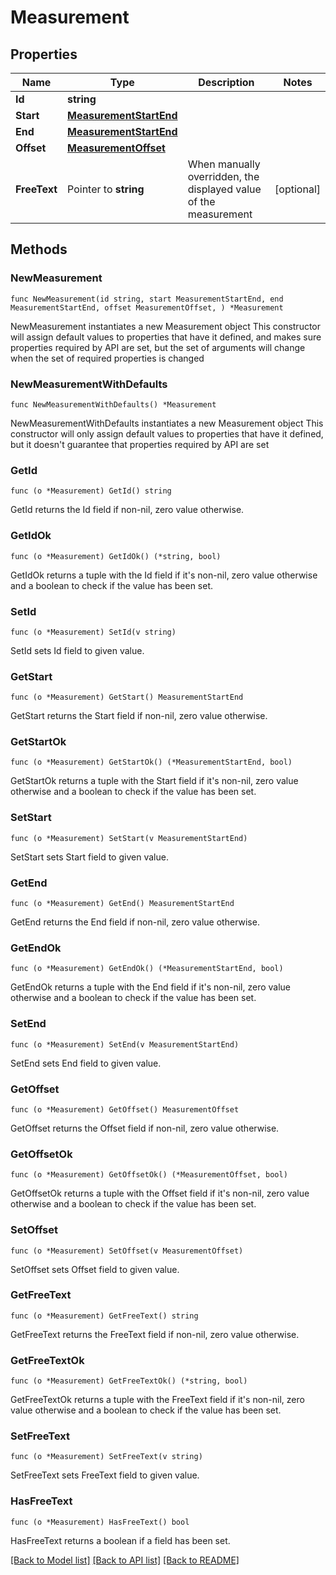 # Measurement

## Properties

Name | Type | Description | Notes
------------ | ------------- | ------------- | -------------
**Id** | **string** |  | 
**Start** | [**MeasurementStartEnd**](MeasurementStartEnd.md) |  | 
**End** | [**MeasurementStartEnd**](MeasurementStartEnd.md) |  | 
**Offset** | [**MeasurementOffset**](MeasurementOffset.md) |  | 
**FreeText** | Pointer to **string** | When manually overridden, the displayed value of the measurement | [optional] 

## Methods

### NewMeasurement

`func NewMeasurement(id string, start MeasurementStartEnd, end MeasurementStartEnd, offset MeasurementOffset, ) *Measurement`

NewMeasurement instantiates a new Measurement object
This constructor will assign default values to properties that have it defined,
and makes sure properties required by API are set, but the set of arguments
will change when the set of required properties is changed

### NewMeasurementWithDefaults

`func NewMeasurementWithDefaults() *Measurement`

NewMeasurementWithDefaults instantiates a new Measurement object
This constructor will only assign default values to properties that have it defined,
but it doesn't guarantee that properties required by API are set

### GetId

`func (o *Measurement) GetId() string`

GetId returns the Id field if non-nil, zero value otherwise.

### GetIdOk

`func (o *Measurement) GetIdOk() (*string, bool)`

GetIdOk returns a tuple with the Id field if it's non-nil, zero value otherwise
and a boolean to check if the value has been set.

### SetId

`func (o *Measurement) SetId(v string)`

SetId sets Id field to given value.


### GetStart

`func (o *Measurement) GetStart() MeasurementStartEnd`

GetStart returns the Start field if non-nil, zero value otherwise.

### GetStartOk

`func (o *Measurement) GetStartOk() (*MeasurementStartEnd, bool)`

GetStartOk returns a tuple with the Start field if it's non-nil, zero value otherwise
and a boolean to check if the value has been set.

### SetStart

`func (o *Measurement) SetStart(v MeasurementStartEnd)`

SetStart sets Start field to given value.


### GetEnd

`func (o *Measurement) GetEnd() MeasurementStartEnd`

GetEnd returns the End field if non-nil, zero value otherwise.

### GetEndOk

`func (o *Measurement) GetEndOk() (*MeasurementStartEnd, bool)`

GetEndOk returns a tuple with the End field if it's non-nil, zero value otherwise
and a boolean to check if the value has been set.

### SetEnd

`func (o *Measurement) SetEnd(v MeasurementStartEnd)`

SetEnd sets End field to given value.


### GetOffset

`func (o *Measurement) GetOffset() MeasurementOffset`

GetOffset returns the Offset field if non-nil, zero value otherwise.

### GetOffsetOk

`func (o *Measurement) GetOffsetOk() (*MeasurementOffset, bool)`

GetOffsetOk returns a tuple with the Offset field if it's non-nil, zero value otherwise
and a boolean to check if the value has been set.

### SetOffset

`func (o *Measurement) SetOffset(v MeasurementOffset)`

SetOffset sets Offset field to given value.


### GetFreeText

`func (o *Measurement) GetFreeText() string`

GetFreeText returns the FreeText field if non-nil, zero value otherwise.

### GetFreeTextOk

`func (o *Measurement) GetFreeTextOk() (*string, bool)`

GetFreeTextOk returns a tuple with the FreeText field if it's non-nil, zero value otherwise
and a boolean to check if the value has been set.

### SetFreeText

`func (o *Measurement) SetFreeText(v string)`

SetFreeText sets FreeText field to given value.

### HasFreeText

`func (o *Measurement) HasFreeText() bool`

HasFreeText returns a boolean if a field has been set.


[[Back to Model list]](../README.md#documentation-for-models) [[Back to API list]](../README.md#documentation-for-api-endpoints) [[Back to README]](../README.md)


